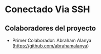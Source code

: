 # Conectado Via SSH

## Colaboradores del proyecto
- Primer Colaborador: Abraham Alanya (https://github.com/abrahamalanya)
